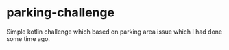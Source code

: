 # parking-challenge

Simple kotlin challenge which based on parking area issue which I had done some time ago.